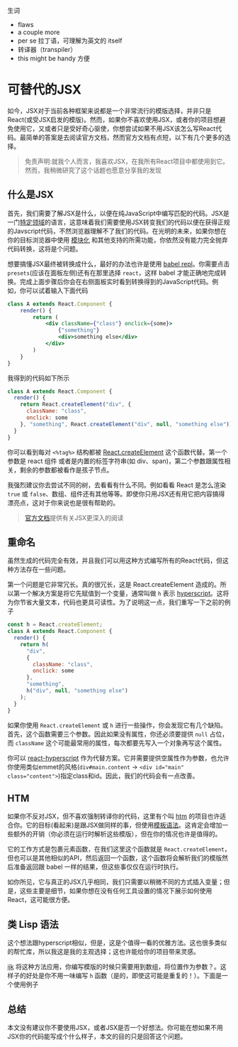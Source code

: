 生词

- flaws
- a couple more
- per se 拉丁语，可理解为英文的 itself
- 转译器（transpiler）
- this might be handy 方便

# 可替代的JSX
如今，JSX对于当前各种框架来说都是一个非常流行的模版选择，并非只是React(或受JSX启发的模版)。然而，如果你不喜欢使用JSX，或者你的项目想避免使用它，又或者只是受好奇心驱使，你想尝试如果不用JSX该怎么写React代码。最简单的答案是去阅读官方文档，然而官方文档有点短，以下有几个更多的选择。

> 免责声明:就我个人而言，我喜欢JSX，在我所有React项目中都使用到它。然而，我稍微研究了这个话题也愿意分享我的发现

## 什么是JSX

首先，我们需要了解JSX是什么，以便在纯JavaScript中编写匹配的代码。JSX是一门[特定领域](https://en.wikipedia.org/wiki/Domain-specific_language)的语言，这意味着我们需要使用JSX转变我们的代码以便在获得正规的Javscript代码，不然浏览器理解不了我们的代码。在光明的未来，如果你想在你的目标浏览器中使用 [模块化](https://developers.google.com/web/fundamentals/primers/modules) 和其他支持的所需功能，你依然没有能力完全抛弃代码转换，这将是个问题。

想要搞懂JSX最终被转换成什么，最好的办法也许是使用 [babel repl](https://babeljs.io/repl)。你需要点击 `presets`(应该在面板左侧)还有在那里选择 `react`，这样 babel 才能正确地完成转换。完成上面步骤后你会在右侧面板实时看到转换得到的JavaScript代码。例如，你可以试着输入下面代码

```jsx
class A extends React.Component {
    render() {
        return (
            <div className={"class"} onclick={some}>
                {"something"}
                <div>something else</div>
            </div>
        )
    }
}
```

我得到的代码如下所示

```js
class A extends React.Component {
  render() {
    return React.createElement("div", {
      className: "class",
      onclick: some
    }, "something", React.createElement("div", null, "something else"));
  }
}
```

你可以看到每对 `<%tag%>` 结构都被 [React.createElement](https://reactjs.org/docs/react-api.html#createelement) 这个函数代替。第一个参数是 react 组件 或者是内置的标签字符串(如 div、span)，第二个参数跟属性相关，剩余的参数都被看作是孩子节点。

我强烈建议你去尝试不同的树，去看看有什么不同。例如看看 React 是怎么渲染 `true` 或 `false`、数组、组件还有其他等等。即使你只用JSX还有用它把内容搞得漂亮点，这对于你来说也是很有帮助的。

> [官方文档](https://reactjs.org/docs/jsx-in-depth.html)提供有关JSX更深入的阅读

## 重命名
虽然生成的代码完全有效，并且我们可以用这种方式编写所有的React代码，但这种方法存在一些问题。

第一个问题是它非常冗长。真的很冗长，这是 React.createElement 造成的。所以第一个解决方案是将它先赋值到一个变量，通常叫做 `h` 表示 [hyperscript](https://github.com/hyperhype/hyperscript)。这将为你节省大量文本，代码也更具可读性。为了说明这一点，我们重写一下之前的例子

```js
const h = React.createElement;
class A extends React.Component {
  render() {
    return h(
      "div",
      {
        className: "class",
        onclick: some
      },
      "something",
      h("div", null, "something else")
    );
  }
}
```

如果你使用 `React.createElement` 或 `h` 进行一些操作，你会发现它有几个缺陷。首先，这个函数需要三个参数。因此如果没有属性，你还必须要提供 `null` 占位，而 `className` 这个可能最常用的属性，每次都要先写入一个对象再写这个属性。

你可以 [react-hyperscript](https://github.com/mlmorg/react-hyperscript) 作为代替方案。它并需要提供空属性作为参数，也允许你使用类似emmet的风格(`div#main.content` -\> `<div id="main" class="content">`)指定class和id。因此，我们的代码会有一点改善。 

## HTM
如果你不反对JSX，但不喜欢强制转译你的代码，这里有个叫  [htm](https://github.com/developit/htm) 的项目也许适合你。它的目标(看起来)是跟JSX做同样的事，但使用[模板语法](https://developer.mozilla.org/en-US/docs/Web/JavaScript/Reference/Template_literals)。这肯定会增加一些额外的开销（你必须在运行时解析这些模版），但在你的情况也许是值得的。

它的工作方式是包裹元素函数，在我们这里这个函数就是 `React.createElement`，但也可以是其他相似的API，然后返回一个函数，这个函数将会解析我们的模版然后准备返回跟 babel 一样的结果，但这些事仅仅在运行时执行。

如你所见，它与真正的JSX几乎相同，我们只需要以稍微不同的方式插入变量；但是，这些主要是细节，如果你想在没有任何工具设置的情况下展示如何使用React，这可能很方便。

## 类 Lisp 语法
这个想法跟hyperscript相似，但是，这是个值得一看的优雅方法。这也很多类似的帮忙库，所以我这是我的主观选择；这也许能给你的项目带来灵感。

[ijk](https://github.com/lukejacksonn/ijk) 将这种方法应用，你编写模版的时候只需要用到数组，将位置作为参数？。这样子的好处是你不用一味编写 `h` 函数（是的，即使这可能是重复的！）。下面是一个使用例子

## 总结 
本文没有建议你不要使用JSX，或者JSX是否一个好想法。你可能在想如果不用JSX你的代码能写成个什么样子，本文的目的只是回答这个问题。
